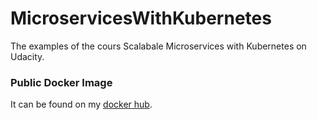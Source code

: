 # MicroservicesWithKubernetes

The examples of the cours Scalabale Microservices with Kubernetes on Udacity. 


### Public Docker Image

It can be found on my [docker hub](https://hub.docker.com/repository/docker/kdiri/monolith).
